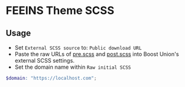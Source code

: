 # FEEINS Theme SCSS

## Usage

- Set `External SCSS source` to: `Public download URL`
- Paste the raw URLs of [pre.scss](pre.scss) and [post.scss](post.scss) into Boost Union's external SCSS settings.
- Set the domain name within `Raw initial SCSS`

```scss
$domain: "https://localhost.com";
```
